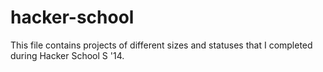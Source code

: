 hacker-school
=============

This file contains projects of different sizes and statuses that I completed during Hacker School S '14.

